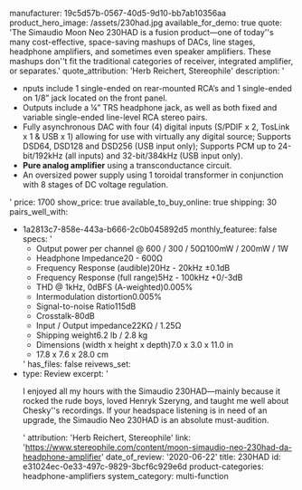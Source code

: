 manufacturer: 19c5d57b-0567-40d5-9d10-bb7ab10356aa
product_hero_image: /assets/230had.jpg
available_for_demo: true
quote: 'The Simaudio Moon Neo 230HAD is a fusion product—one of today''s many cost-effective, space-saving mashups of DACs, line stages, headphone amplifiers, and sometimes even speaker amplifiers. These mashups don''t fit the traditional categories of receiver, integrated amplifier, or separates.'
quote_attribution: 'Herb Reichert, Stereophile'
description: '<ul><li>nputs include 1 single-ended on rear-mounted RCA’s and 1 single-ended on 1/8” jack located on the front panel.</li><li>Outputs include a ¼” TRS headphone jack, as well as both fixed and variable single-ended line-level RCA stereo pairs.</li><li>Fully asynchronous DAC with four (4) digital inputs (S/PDIF x 2, TosLink x 1 &amp; USB x 1) allowing for use with virtually any digital source; Supports DSD64, DSD128 and DSD256 (USB input only); Supports PCM up to 24-bit/192kHz (all inputs) and 32-bit/384kHz (USB input only).</li><li><strong>Pure analog amplifier</strong>&nbsp;using a transconductance circuit.</li><li>An oversized power supply using 1 toroidal transformer in conjunction with 8 stages of DC voltage regulation.</li></ul>'
price: 1700
show_price: true
available_to_buy_online: true
shipping: 30
pairs_well_with:
  - 1a2813c7-858e-443a-b666-2c0b045892d5
monthly_featuree: false
specs: '<ul><li>Output power per channel @ 600 / 300 / 50Ω100mW / 200mW / 1W</li><li>Headphone Impedance20 - 600Ω</li><li>Frequency Response (audible)20Hz - 20kHz ±0.1dB</li><li>Frequency Response (full range)5Hz - 100kHz +0/-3dB</li><li>THD @ 1kHz, 0dBFS (A-weighted)0.005%</li><li>Intermodulation distortion0.005%</li><li>Signal-to-noise Ratio115dB</li><li>Crosstalk-80dB</li><li>Input / Output impedance22KΩ / 1.25Ω</li><li>Shipping weight6.2 lb / 2.8 kg</li><li>Dimensions (width x height x depth)7.0 x 3.0 x 11.0 in</li><li>17.8 x 7.6 x 28.0 cm</li></ul>'
has_files: false
reivews_set:
  -
    type: Review
    excerpt: '<p>I enjoyed all my hours with the Simaudio 230HAD—mainly because it rocked the rude boys, loved Henryk Szeryng, and taught me well about Chesky''s recordings. If your headspace listening is in need of an upgrade, the Simaudio Neo 230HAD is an absolute must-audition.</p>'
    attribution: 'Herb Reichert, Stereophile'
    link: 'https://www.stereophile.com/content/moon-simaudio-neo-230had-da-headphone-amplifier'
    date_of_review: '2020-06-22'
title: 230HAD
id: e31024ec-0e33-497c-9829-3bcf6c929e6d
product-categories: headphone-amplifiers
system_category: multi-function
